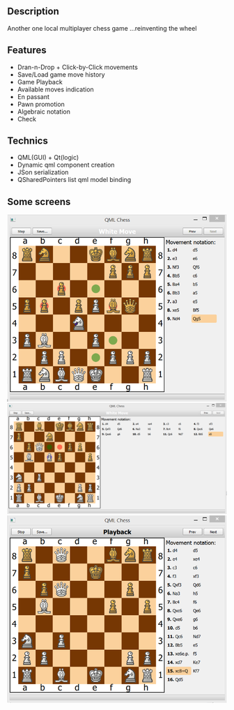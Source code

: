 Description
-----------
Another one local multiplayer chess game
...reinventing the wheel

Features
--------
  - Dran-n-Drop + Click-by-Click movements
  - Save/Load game move history
  - Game Playback
  - Available moves indication
  - En passant
  - Pawn promotion
  - Algebraic notation
  - Check

Technics
--------
  - QML(GUI) + Qt(logic)
  - Dynamic qml component creation
  - JSon serialization
  - QSharedPointers list qml model binding

Some screens
------------
![](_/screen1.png "Gameplay")
![](_/screen2.png "En passant")
![](_/screen3.png "Playback Pawn promotion")


